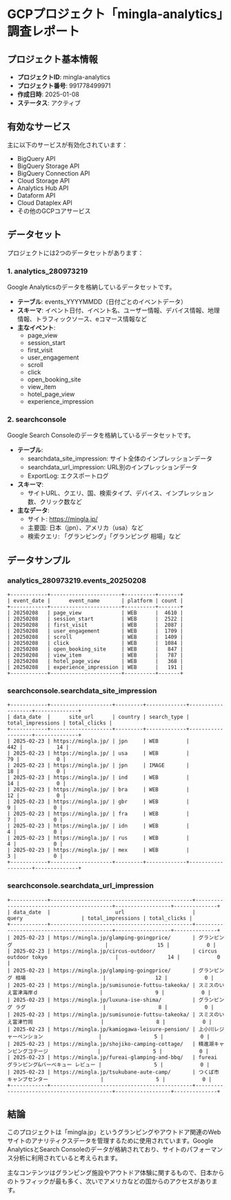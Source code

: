 # GCPプロジェクト「mingla-analytics」調査レポート

## プロジェクト基本情報
- **プロジェクトID**: mingla-analytics
- **プロジェクト番号**: 991778499971
- **作成日時**: 2025-01-08
- **ステータス**: アクティブ

## 有効なサービス
主に以下のサービスが有効化されています：
- BigQuery API
- BigQuery Storage API
- BigQuery Connection API
- Cloud Storage API
- Analytics Hub API
- Dataform API
- Cloud Dataplex API
- その他のGCPコアサービス

## データセット
プロジェクトには2つのデータセットがあります：

### 1. analytics_280973219
Google Analyticsのデータを格納しているデータセットです。
- **テーブル**: events_YYYYMMDD（日付ごとのイベントデータ）
- **スキーマ**: イベント日付、イベント名、ユーザー情報、デバイス情報、地理情報、トラフィックソース、eコマース情報など
- **主なイベント**: 
  - page_view
  - session_start
  - first_visit
  - user_engagement
  - scroll
  - click
  - open_booking_site
  - view_item
  - hotel_page_view
  - experience_impression

### 2. searchconsole
Google Search Consoleのデータを格納しているデータセットです。
- **テーブル**:
  - searchdata_site_impression: サイト全体のインプレッションデータ
  - searchdata_url_impression: URL別のインプレッションデータ
  - ExportLog: エクスポートログ
- **スキーマ**:
  - サイトURL、クエリ、国、検索タイプ、デバイス、インプレッション数、クリック数など
- **主なデータ**:
  - サイト: https://mingla.jp/
  - 主要国: 日本（jpn）、アメリカ（usa）など
  - 検索クエリ: 「グランピング」「グランピング 相場」など

## データサンプル

### analytics_280973219.events_20250208
```
+------------+-----------------------+----------+-------+
| event_date |      event_name       | platform | count |
+------------+-----------------------+----------+-------+
| 20250208   | page_view             | WEB      |  4610 |
| 20250208   | session_start         | WEB      |  2522 |
| 20250208   | first_visit           | WEB      |  2087 |
| 20250208   | user_engagement       | WEB      |  1709 |
| 20250208   | scroll                | WEB      |  1409 |
| 20250208   | click                 | WEB      |  1084 |
| 20250208   | open_booking_site     | WEB      |   847 |
| 20250208   | view_item             | WEB      |   787 |
| 20250208   | hotel_page_view       | WEB      |   368 |
| 20250208   | experience_impression | WEB      |   191 |
+------------+-----------------------+----------+-------+
```

### searchconsole.searchdata_site_impression
```
+------------+--------------------+---------+-------------+-------------------+--------------+
| data_date  |      site_url      | country | search_type | total_impressions | total_clicks |
+------------+--------------------+---------+-------------+-------------------+--------------+
| 2025-02-23 | https://mingla.jp/ | jpn     | WEB         |               442 |           14 |
| 2025-02-23 | https://mingla.jp/ | usa     | WEB         |                79 |            0 |
| 2025-02-23 | https://mingla.jp/ | jpn     | IMAGE       |                18 |            0 |
| 2025-02-23 | https://mingla.jp/ | ind     | WEB         |                14 |            0 |
| 2025-02-23 | https://mingla.jp/ | bra     | WEB         |                12 |            0 |
| 2025-02-23 | https://mingla.jp/ | gbr     | WEB         |                 9 |            0 |
| 2025-02-23 | https://mingla.jp/ | fra     | WEB         |                 7 |            0 |
| 2025-02-23 | https://mingla.jp/ | idn     | WEB         |                 4 |            0 |
| 2025-02-23 | https://mingla.jp/ | rus     | WEB         |                 4 |            0 |
| 2025-02-23 | https://mingla.jp/ | mex     | WEB         |                 3 |            0 |
+------------+--------------------+---------+-------------+-------------------+--------------+
```

### searchconsole.searchdata_url_impression
```
+------------+----------------------------------------------+-------------------------------------------+------------------+--------------+
| data_date  |                     url                      |                   query                   | total_impressions | total_clicks |
+------------+----------------------------------------------+-------------------------------------------+------------------+--------------+
| 2025-02-23 | https://mingla.jp/glamping-goingprice/       | グランピング                              |                15 |            0 |
| 2025-02-23 | https://mingla.jp/circus-outdoor/            | circus outdoor tokyo                      |                14 |            0 |
| 2025-02-23 | https://mingla.jp/glamping-goingprice/       | グランピング 相場                         |                12 |            0 |
| 2025-02-23 | https://mingla.jp/sumisunoie-futtsu-takeoka/ | スミスのいえ富津海岸ｄ                    |                 9 |            0 |
| 2025-02-23 | https://mingla.jp/luxuna-ise-shima/          | グランピング ラグ                         |                 8 |            0 |
| 2025-02-23 | https://mingla.jp/sumisunoie-futtsu-takeoka/ | スミスのいえ富津竹岡                      |                 8 |            0 |
| 2025-02-23 | https://mingla.jp/kamiogawa-leisure-pension/ | 上小川レジャーペンション                  |                 5 |            0 |
| 2025-02-23 | https://mingla.jp/shojiko-camping-cottage/   | 精進湖キャンピングコテージ                |                 5 |            0 |
| 2025-02-23 | https://mingla.jp/fureai-glamping-and-bbq/   | fureai グランピング&バーベキュー レビュー |                 5 |            0 |
| 2025-02-23 | https://mingla.jp/tsukubane-aute-camp/       | つくば市 キャンプセンター                 |                 5 |            0 |
+------------+----------------------------------------------+-------------------------------------------+------------------+--------------+
```

## 結論
このプロジェクトは「mingla.jp」というグランピングやアウトドア関連のWebサイトのアナリティクスデータを管理するために使用されています。Google AnalyticsとSearch Consoleのデータが格納されており、サイトのパフォーマンス分析に利用されていると考えられます。

主なコンテンツはグランピング施設やアウトドア体験に関するもので、日本からのトラフィックが最も多く、次いでアメリカなどの国からのアクセスがあります。 